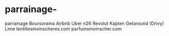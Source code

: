 # parrainage-
parrainage Boursorama Airbnb Uber n26 Revolut Kapten Getaround (Drivy) Lime lentillesmoinscheres.com parfumsmoinscher.com
